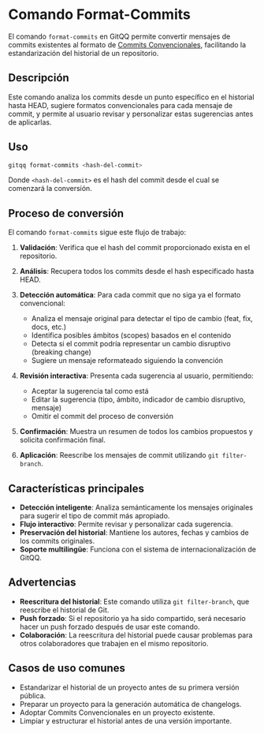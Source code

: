 # Comando Format-Commits

El comando `format-commits` en GitQQ permite convertir mensajes de commits existentes al formato de [Commits Convencionales](https://www.conventionalcommits.org/), facilitando la estandarización del historial de un repositorio.

## Descripción

Este comando analiza los commits desde un punto específico en el historial hasta HEAD, sugiere formatos convencionales para cada mensaje de commit, y permite al usuario revisar y personalizar estas sugerencias antes de aplicarlas.

## Uso

```bash
gitqq format-commits <hash-del-commit>
```

Donde `<hash-del-commit>` es el hash del commit desde el cual se comenzará la conversión.

## Proceso de conversión

El comando `format-commits` sigue este flujo de trabajo:

1. **Validación**: Verifica que el hash del commit proporcionado exista en el repositorio.

2. **Análisis**: Recupera todos los commits desde el hash especificado hasta HEAD.

3. **Detección automática**: Para cada commit que no siga ya el formato convencional:
   - Analiza el mensaje original para detectar el tipo de cambio (feat, fix, docs, etc.)
   - Identifica posibles ámbitos (scopes) basados en el contenido
   - Detecta si el commit podría representar un cambio disruptivo (breaking change)
   - Sugiere un mensaje reformateado siguiendo la convención

4. **Revisión interactiva**: Presenta cada sugerencia al usuario, permitiendo:
   - Aceptar la sugerencia tal como está
   - Editar la sugerencia (tipo, ámbito, indicador de cambio disruptivo, mensaje)
   - Omitir el commit del proceso de conversión

5. **Confirmación**: Muestra un resumen de todos los cambios propuestos y solicita confirmación final.

6. **Aplicación**: Reescribe los mensajes de commit utilizando `git filter-branch`.

## Características principales

- **Detección inteligente**: Analiza semánticamente los mensajes originales para sugerir el tipo de commit más apropiado.
- **Flujo interactivo**: Permite revisar y personalizar cada sugerencia.
- **Preservación del historial**: Mantiene los autores, fechas y cambios de los commits originales.
- **Soporte multilingüe**: Funciona con el sistema de internacionalización de GitQQ.

## Advertencias

- **Reescritura del historial**: Este comando utiliza `git filter-branch`, que reescribe el historial de Git.
- **Push forzado**: Si el repositorio ya ha sido compartido, será necesario hacer un push forzado después de usar este comando.
- **Colaboración**: La reescritura del historial puede causar problemas para otros colaboradores que trabajen en el mismo repositorio.

## Casos de uso comunes

- Estandarizar el historial de un proyecto antes de su primera versión pública.
- Preparar un proyecto para la generación automática de changelogs.
- Adoptar Commits Convencionales en un proyecto existente.
- Limpiar y estructurar el historial antes de una versión importante. 